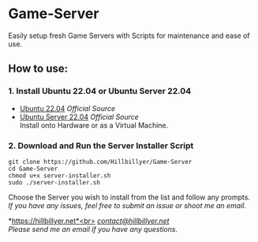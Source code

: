 # Game-Server
Easily setup fresh Game Servers with Scripts for maintenance and ease of use.

## How to use:

### 1. Install Ubuntu 22.04 or Ubuntu Server 22.04
- [Ubuntu 22.04](https://releases.ubuntu.com/22.04.3/ubuntu-22.04.3-desktop-amd64.iso) *Official Source*
- [Ubuntu Server 22.04](https://releases.ubuntu.com/22.04.3/ubuntu-22.04.3-live-server-amd64.iso) *Official Source*
<br> Install onto Hardware or as a Virtual Machine.
### 2. Download and Run the Server Installer Script
```
git clone https://github.com/Hillbillyer/Game-Server
cd Game-Server
chmod u+x server-installer.sh
sudo ./server-installer.sh
```
Choose the Server you wish to install from the list and follow any prompts.
<br>*If you have any issues, feel free to submit an issue or shoot me an email.*

*https://hillbillyer.net*<br>
*contact@hillbillyer.net*<br>
*Please send me an email if you have any questions.*<br>